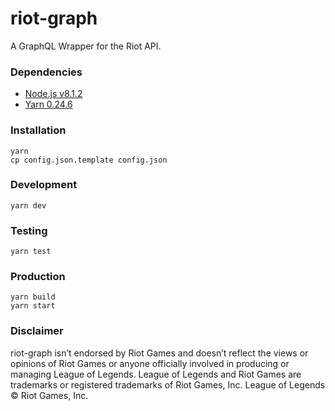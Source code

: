 # riot-graph
A GraphQL Wrapper for the Riot API.

### Dependencies
- [Node.js v8.1.2](https://nodejs.org/en/)
- [Yarn 0.24.6](https://yarnpkg.com/en/)

### Installation
```
yarn
cp config.json.template config.json
```

### Development
```
yarn dev
```

### Testing
```
yarn test
```

### Production
```
yarn build
yarn start
```

### Disclaimer
riot-graph isn’t endorsed by Riot Games and doesn’t reflect the views or opinions of Riot Games or anyone officially involved in producing or managing League of Legends. League of Legends and Riot Games are trademarks or registered trademarks of Riot Games, Inc. League of Legends © Riot Games, Inc.

